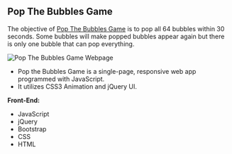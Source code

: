 **Pop The Bubbles Game**
--------------------

The objective of [Pop The Bubbles Game](http://www.bernadetteengleman.com/Apps/Pop-Game-App/pop.html) is to pop all 64 bubbles within 30 seconds. Some bubbles will make popped bubbles appear again but there is only one bubble that can pop everything. 

![Pop The Bubbles Game Webpage](http://www.bernadetteengleman.com/img/portfolio/popthumbnail2.jpg)

 - Pop the Bubbles Game is a single-page, responsive web app programmed with JavaScript.
 - It utilizes CSS3 Animation and jQuery UI.

**Front-End:**

 - JavaScript
 - jQuery
 - Bootstrap
 - CSS
 - HTML
